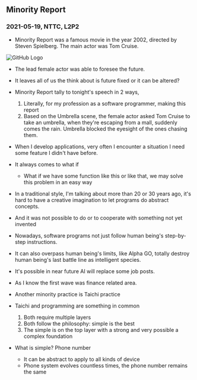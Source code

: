 ## Minority Report 
### 2021-05-19, NTTC, L2P2

- Minority Report was a famous movie in the year 2002, directed by Steven Spielberg. The main actor was Tom Cruise.

![GitHub Logo](http://static1.squarespace.com/static/52d6d1ede4b0b322e9c7a2ea/52de8be5e4b09af5e9c166ab/5df731ba2645127fb7204098/1576482113110/alternativemovieposters.jpg?format=1500w)

- The lead female actor was able to foresee the future.
- It leaves all of us the think about is future fixed or it can be altered?
- Minority Report tally to tonight's speech in 2 ways,
  1. Literally, for my profession as a software programmer, making this report
  2. Based on the Umbrella scene, the female actor asked Tom Cruise to take an umbrella, when they're escaping from a mall, suddenly comes the rain. Umbrella blocked the eyesight of the ones chasing them. 

- When I develop applications, very often I encounter a situation I need some feature I didn't have before.
- It always comes to what if
  - What if we have some function like this or like that, we may solve this problem in an easy way   

- In a traditional style, I'm talking about more than 20 or 30 years ago, it's hard to have a creative imagination to let programs do abstract concepts.
- And it was not possible to do or to cooperate with something not yet invented

- Nowadays, software programs not just follow human being's step-by-step instructions. 
- It can also overpass human being's limits, like Alpha GO, totally destroy human being's last battle line as intelligent species.
- It's possible in near future AI will replace some job posts.
- As I know the first wave was finance related area.
- Another minority practice is Taichi practice
- Taichi and programming are something in common
  1. Both require multiple layers
  2. Both follow the philosophy: simple is the best
  3. The simple is on the top layer with a strong and very possible a complex foundation

- What is simple? Phone number
   -  It can be abstract to apply to all kinds of device
   - Phone system evolves countless times, the phone number remains the same
